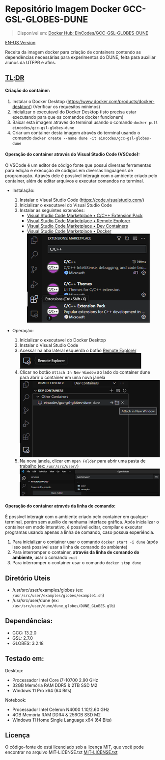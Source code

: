 # Repositório Imagem Docker GCC-GSL-GLOBES-DUNE 
> Disponível em: [Docker Hub: EinCodes/GCC-GSL-GLOBES-DUNE](https://hub.docker.com/r/eincodes/gcc-gsl-globes-dune)

[EN-US Version](/readme_english.md)

Receita da imagem docker para criação de containers contendo as dependências necessárias para experimentos do DUNE, feita para auxiliar alunos da UTFPR e afins.

## [TL;DR](https://en.wikipedia.org/wiki/Wikipedia:Too_long;_didn%27t_read)

#### Criação do container: 
1. Instalar o Docker Desktop (https://www.docker.com/products/docker-desktop/) (Verificar os requesitos mínimos)
2. Inicializar o executavel do Docker Desktop (Isto precisa estar executando para que os comandos docker funcionem)
3. Baixar esta imagem através do terminal usando o comando `docker pull eincodes/gcc-gsl-globes-dune`
4. Criar um container desta imagem através do terminal usando o comando `docker create --name dune -it eincodes/gcc-gsl-globes-dune`

#### Operação do container através do Visual Studio Code (VSCode):
O VSCode é um editor de código fonte que possui diversas ferramentas para edição e execução de códigos em diversas linguagens de programação. Através dele é possível interagir com o ambiente criado pelo container, além de editar arquivos e executar comandos no terminal.

- Instalação:
    1. Instalar o Visual Studio Code (https://code.visualstudio.com/)
    2. Inicializar o executavel do Visual Studio Code
    3. Instalar as seguintes extensões:
        - [Visual Studio Code Marketplace • C/C++ Extension Pack](https://marketplace.visualstudio.com/items?itemName=ms-vscode.cpptools-extension-pack)
        - [Visual Studio Code Marketplace • Remote Explorer](https://marketplace.visualstudio.com/items?itemName=ms-vscode.remote-explorer)
        - [Visual Studio Code Marketplace • Dev Containers](https://marketplace.visualstudio.com/items?itemName=ms-vscode-remote.remote-containers)
        - [Visual Studio Code Marketplace • Docker](https://marketplace.visualstudio.com/items?itemName=ms-azuretools.vscode-docker)
        </br> ![VSCode aba de extensões](./assets/sample-01.png)

- Operação:
    1. Inicializar o executavel do Docker Desktop
    2. Instalar o Visual Studio Code
    3. Acessar na aba lateral esquerda o botão [Remote Explorer](./assets/sample-03.png)
    </br> ![VSCode aba de extensões](./assets/sample-02.png) 
    4. Clicar no botão `Attach In New Window` ao lado do container dune para abrir o container em uma nova janela
    </br> ![VSCode aba de extensões](./assets/sample-04.png)
    5. Na nova janela, clicar em `Open Folder` para abrir uma pasta de trabalho (ex: `/usr/src/user/`)
    </br> ![VSCode aba de extensões](./assets/sample-05.png)

#### Operação do container através da linha de comando:
É possível interagir com o ambiente criado pelo container em qualquer terminal, porém sem auxílio de nenhuma interface gráfica. Após inicializar o container em modo interativo, é possível editar, compilar e executar programas usando apenas a linha de comando, caso possua experiência.

1. Para inicializar o container usar o comando `docker start -i dune` (após isso será possivel usar a linha de comando do ambiente)
2. Para interromper o container, **através  da linha de comando do ambiente**, usar o comando `exit` 
3. Para interromper o container usar o comando `docker stop dune`

## Diretório Uteis
- /usr/src/user/examples/globes (ex: `/usr/src/user/examples/globes/example1.sh`)
- /usr/src/user/dune (ex: `/usr/src/user/dune/dune_globes/DUNE_GLoBES.glb`)

## Dependências:
- GCC: 13.2.0
- GSL: 2.7.0
- GLOBES: 3.2.18

## Testado em:
Desktop:
- Processador Intel Core i7-10700 2.90 GHz
- 32GB Memória RAM DDR5 & 2TB SSD M2
- Windows 11 Pro x64 (64 Bits)

Notebook:
- Processador Intel Celeron N4000 1.10/2.60 GHz
- 4GB Memória RAM DDR4 & 256GB SSD M2
- Windows 11 Home Single Language x64 (64 Bits)

## Licença
O código-fonte do está licenciado sob a licença MIT, que você pode encontrar no arquivo MIT-LICENSE.txt
[MIT-LICENSE.txt](/MIT-LICENSE.txt)

